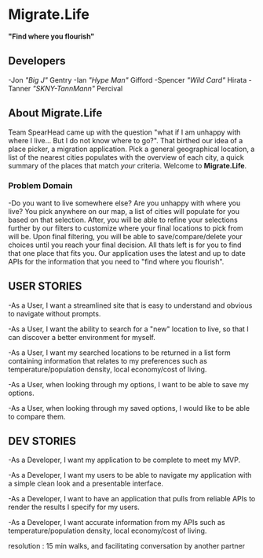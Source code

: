 # Migrate.Life

**"Find where you flourish"**

## Developers

-Jon *"Big J"* Gentry
-Ian *"Hype Man"* Gifford
-Spencer *"Wild Card"* Hirata
-Tanner *"SKNY-TannMann"* Percival

## About Migrate.Life

Team SpearHead came up with the question "what if I am unhappy with where I live... But I do not know where to go?". That birthed our idea of a place picker, a migration application. Pick a general geographical location, a list of the nearest cities populates with the overview of each city, a quick summary of the places that match *your* criteria. Welcome to **Migrate.Life**.

### Problem Domain

-Do you want to live somewhere else? Are you unhappy with where you live? You pick anywhere on our map, a list of cities will populate for you based on that selection. After, you will be able to refine your selections further by our filters to customize where your final locations to pick from will be. Upon final filtering, you will be able to save/compare/delete your choices until you reach your final decision. All thats left is for you to find that one place that fits you. Our application uses the latest and up to date APIs for the information that you need to "find where you flourish".




## USER STORIES

-As a User, I want a streamlined site that is easy to understand and obvious to navigate without prompts.

-As a User, I want the ability to search for a "new" location to live, so that I can discover a better environment for myself.

-As a User, I want my searched locations to be returned in a list form containing information that relates to my preferences such as temperature/population density, local economy/cost of living.

-As a User, when looking through my options, I want to be able to save my options.

-As a User, when looking through my saved options, I would like to be able to compare them.

## DEV STORIES

-As a Developer, I want my application to be complete to meet my MVP.

-As a Developer, I want my users to be able to navigate my application with a simple clean look and a presentable interface.

-As a Developer, I want to have an application that pulls from reliable APIs to render the results I specify for my users.

-As a Developer, I want accurate information from my APIs such as temperature/population density, local economy/cost of living.


resolution : 15 min walks, and facilitating conversation by another partner  